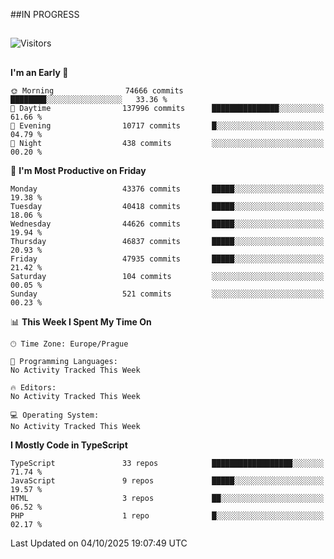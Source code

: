 ##IN PROGRESS
##
![Visitors](https://komarev.com/ghpvc/?username=petrbui&style=for-the-badge&label=Visitors+👀)



##
<!--
[![My GitHub stats](https://github-readme-stats.vercel.app/api?username=petrbui&theme=github_dark)](https://github.com/anuraghazra/github-readme-stats)

[![My wakatime stats](https://github-readme-stats.vercel.app/api/wakatime?username=petrbui&theme=github_dark)](https://github.com/anuraghazra/github-readme-stats)
-->
<!--START_SECTION:waka-->
**I'm an Early 🐤** 

```text
🌞 Morning                74666 commits       ████████░░░░░░░░░░░░░░░░░   33.36 % 
🌆 Daytime                137996 commits      ███████████████░░░░░░░░░░   61.66 % 
🌃 Evening                10717 commits       █░░░░░░░░░░░░░░░░░░░░░░░░   04.79 % 
🌙 Night                  438 commits         ░░░░░░░░░░░░░░░░░░░░░░░░░   00.20 % 
```
📅 **I'm Most Productive on Friday** 

```text
Monday                   43376 commits       █████░░░░░░░░░░░░░░░░░░░░   19.38 % 
Tuesday                  40418 commits       █████░░░░░░░░░░░░░░░░░░░░   18.06 % 
Wednesday                44626 commits       █████░░░░░░░░░░░░░░░░░░░░   19.94 % 
Thursday                 46837 commits       █████░░░░░░░░░░░░░░░░░░░░   20.93 % 
Friday                   47935 commits       █████░░░░░░░░░░░░░░░░░░░░   21.42 % 
Saturday                 104 commits         ░░░░░░░░░░░░░░░░░░░░░░░░░   00.05 % 
Sunday                   521 commits         ░░░░░░░░░░░░░░░░░░░░░░░░░   00.23 % 
```


📊 **This Week I Spent My Time On** 

```text
🕑︎ Time Zone: Europe/Prague

💬 Programming Languages: 
No Activity Tracked This Week

🔥 Editors: 
No Activity Tracked This Week

💻 Operating System: 
No Activity Tracked This Week
```

**I Mostly Code in TypeScript** 

```text
TypeScript               33 repos            ██████████████████░░░░░░░   71.74 % 
JavaScript               9 repos             █████░░░░░░░░░░░░░░░░░░░░   19.57 % 
HTML                     3 repos             ██░░░░░░░░░░░░░░░░░░░░░░░   06.52 % 
PHP                      1 repo              █░░░░░░░░░░░░░░░░░░░░░░░░   02.17 % 
```




 Last Updated on 04/10/2025 19:07:49 UTC
<!--END_SECTION:waka-->
